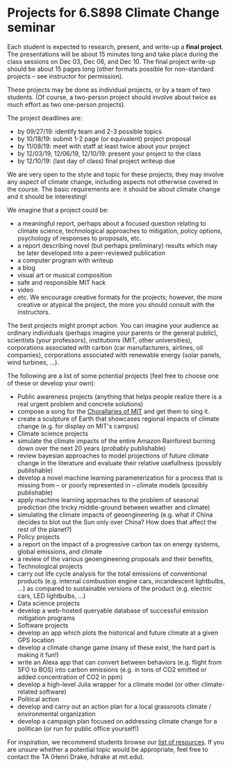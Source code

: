 # Projects for 6.S898 Climate Change seminar

Each student is expected to research, present, and write-up a **final project**. The presentations will be about 15 minutes long and take place during the class sessions on Dec 03, Dec 06, and Dec 10. The final project write-up should be about 15 pages long (other formats possible for non-standard projects – see instructor for permission).

These projects may be done as individual projects, or by a team of two students.
(Of course, a two-person project should involve about twice as much effort as two
one-person projects).

The project deadlines are:
* by 09/27/19: identify team and 2-3 possible topics
* by 10/18/19: submit 1-2 page (or equivalent) project proposal
* by 11/08/19: meet with staff at least twice about your project
* by 12/03/19, 12/06/19, 12/10/19: present your project to the class
* by 12/10/19: (last day of class) final project writeup due

We are very open to the style and topic for these projects; they may involve any
aspect of climate change, including aspects not otherwise covered in the course. The basic requirements are: it should be about climate change and it should be interesting!

We imagine that a project could be:
* a meaningful report, perhaps about a focused question relating to climate science, technological approaches to mitigation, policy options, psychology of responses to proposals, etc.
* a report describing novel (but perhaps preliminary) results which may be later developed into a peer-reviewed publication
* a computer program with writeup
* a blog
* visual art or musical composition
* safe and responsible MIT hack
* video
* etc.
We encourage creative formats for the projects; however, the more creative or atypical the project, the more you should consult with the instructors.

The best projects might prompt action.  You can imagine your audience as ordinary individuals (perhaps imagine your parents or the general public), scientists (your professors), institutions (MIT, other universities), corporations associated with carbon (car manufacturers, airlines, oil companies), corporations associated with renewable energy (solar panels, wind turbines, ...). 

The following are a list of some potential projects (feel free to choose one of these or develop your own):
* Public awareness projects (anything that helps people realize there is a real urgent problem and concrete solutions)
 * compose a song for the [Chorallaries of MIT](http://web.mit.edu/choral/www/index.html) and get them to sing it.
 * create a sculpture of Earth that showcases regional impacts of climate change (e.g. for display on MIT's campus)
* Climate science projects
 * simulate the climate impacts of the entire Amazon Rainforest burning down over the next 20 years (probably publishable)
 * review bayesian approaches to model projections of future climate change in the literature and evaluate their relative usefullness (possibly publishable)
 * develop a novel machine learning parameterization for a process that is missing from – or poorly represented in – climate models (possibly publishable)
 * apply machine learning approaches to the problem of seasonal prediction (the tricky middle-ground between weather and climate)
 * simulating the climate impacts of geoengineering (e.g. what if China decides to blot out the Sun only over China? How does that affect the rest of the planet?)
* Policy projects
 * a report on the impact of a progressive carbon tax on energy systems, global emissions, and climate
 * a review of the various geoengineering proposals and their benefits,
* Technological projects
 * carry out life cycle analysis for the total emissions of conventional products (e.g. internal combustion engine cars, incandescent lightbulbs, ...) as compared to sustainable versions of the product (e.g. electric cars, LED lightbulbs, ...) 
* Data science projects
 * develop a web-hosted queryable database of successful emission mitigation programs
* Software projects
 * develop an app which plots the historical and future climate at a given GPS location
 * develop a climate change game (many of these exist, the hard part is making it fun!)
 * write an Alexa app that can convert between behaviors (e.g. flight from SFO to BOS) into carbon emissions (e.g. in tons of CO2 emitted or added concentration of CO2 in ppm)
 * develop a high-level Julia wrapper for a climate model (or other climate-related software)
* Political action
 * develop and carry out an action plan for a local grassroots climate / environmental organization
 * develop a campaign plan focused on addressing climate change for a politican (or run for public office yourself!)

For inspiration, we recommend students browse our [list of resources](https://github.com/ron-rivest/MIT-6.S898-climate-change/blob/master/resources.md). If you are unsure whether a potential topic would be appropriate, feel free to contact the TA (Henri Drake, hdrake at mit.edu).


